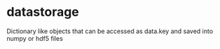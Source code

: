 # datastorage

Dictionary like objects that can be accessed as
data.key and saved into numpy or hdf5 files